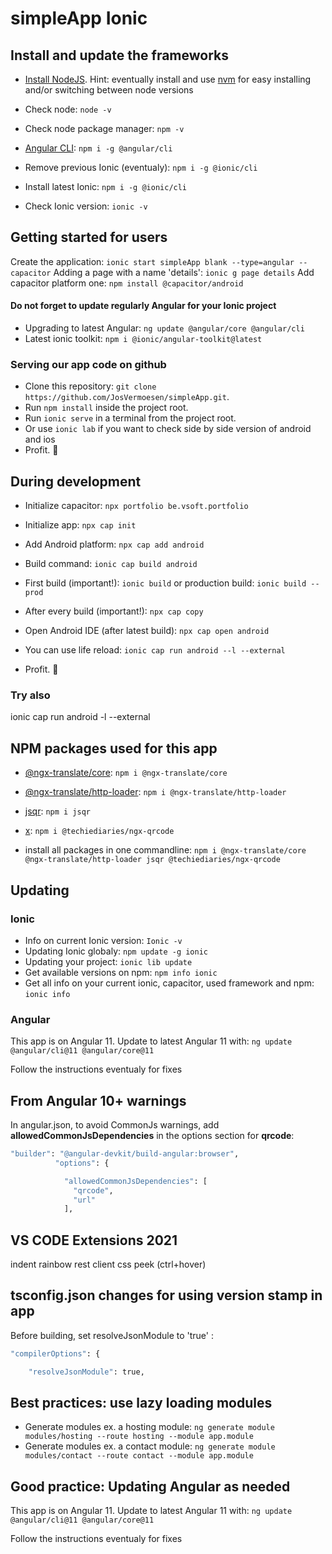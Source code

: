 # simpleApp Ionic

## Install and update the frameworks

- [Install NodeJS](https://nodejs.org/). Hint: eventually install and use [nvm](https://medium.com/@Joachim8675309/installing-node-js-with-nvm-4dc469c977d9) for easy installing and/or switching between node versions
- Check node: `node -v`
- Check node package manager: `npm -v`

- [Angular CLI](https://www.npmjs.com/package/@angular/cli): `npm i -g @angular/cli`

- Remove previous Ionic (eventualy): `npm i -g @ionic/cli`
- Install latest Ionic: `npm i -g @ionic/cli`
- Check Ionic version: `ionic -v`

## Getting started for users

Create the application: `ionic start simpleApp blank --type=angular --capacitor`
Adding a page with a name 'details': `ionic g page details`
Add capacitor platform one: `npm install @capacitor/android`

#### Do not forget to update regularly Angular for your Ionic project

- Upgrading to latest Angular: `ng update @angular/core @angular/cli`
- Latest ionic toolkit: `npm i @ionic/angular-toolkit@latest`

### Serving our app code on github

- Clone this repository: `git clone https://github.com/JosVermoesen/simpleApp.git`.
- Run `npm install` inside the project root.
- Run `ionic serve` in a terminal from the project root.
- Or use `ionic lab` if you want to check side by side version of android and ios
- Profit. :tada:

## During development

- Initialize capacitor: `npx portfolio be.vsoft.portfolio`

- Initialize app: `npx cap init`

- Add Android platform: `npx cap add android`
- Build command: `ionic cap build android`

- First build (important!): `ionic build` or production build: `ionic build --prod`
- After every build (important!): `npx cap copy`

- Open Android IDE (after latest build): `npx cap open android`
- You can use life reload: `ionic cap run android --l --external`

- Profit. :tada:

### Try also
ionic cap run android -l --external

## NPM packages used for this app

- [@ngx-translate/core](https://www.npmjs.com/package/@ngx-translate/core): `npm i @ngx-translate/core`
- [@ngx-translate/http-loader](https://www.npmjs.com/package/@ngx-translate/http-loader): `npm i @ngx-translate/http-loader`
- [jsqr](https://www.npmjs.com/package/jsqr): `npm i jsqr`
- [x](https://github.com/techiediaries/ngx-qrcode): `npm i @techiediaries/ngx-qrcode`

- install all packages in one commandline: `npm i @ngx-translate/core @ngx-translate/http-loader jsqr @techiediaries/ngx-qrcode`

## Updating

### Ionic

- Info on current Ionic version: `Ionic -v`
- Updating Ionic globaly: `npm update -g ionic`
- Updating your project: `ionic lib update`
- Get available versions on npm: `npm info ionic`
- Get all info on your current ionic, capacitor, used framework and npm: `ionic info`

### Angular

This app is on Angular 11. Update to latest Angular 11 with:
`ng update @angular/cli@11 @angular/core@11`

Follow the instructions eventualy for fixes

## From Angular 10+ warnings

In angular.json, to avoid CommonJs warnings, add **allowedCommonJsDependencies** in the options section for **qrcode**:

```bash
"builder": "@angular-devkit/build-angular:browser",
          "options": {

            "allowedCommonJsDependencies": [
              "qrcode",
              "url"
            ],

```

## VS CODE Extensions 2021

indent rainbow
rest client
css peek (ctrl+hover)

## tsconfig.json changes for using version stamp in app

Before building, set resolveJsonModule to 'true' :

```bash
"compilerOptions": {

    "resolveJsonModule": true,

```

## Best practices: use lazy loading modules

- Generate modules ex. a hosting module: `ng generate module modules/hosting --route hosting --module app.module`
- Generate modules ex. a contact module: `ng generate module modules/contact --route contact --module app.module`

## Good practice: Updating Angular as needed

This app is on Angular 11. Update to latest Angular 11 with:
`ng update @angular/cli@11 @angular/core@11`

Follow the instructions eventualy for fixes
